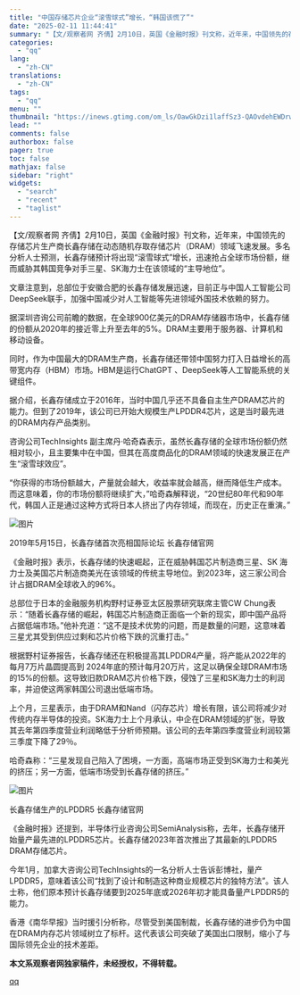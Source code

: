 ```yaml
---
title: "中国存储芯片企业“滚雪球式”增长，“韩国该慌了”"
date: "2025-02-11 11:44:41"
summary: "【文/观察者网 齐倩】2月10日，英国《金融时报》刊文称，近年来，中国领先的存储芯片生产商长鑫存储..."
categories:
  - "qq"
lang:
  - "zh-CN"
translations:
  - "zh-CN"
tags:
  - "qq"
menu: ""
thumbnail: "https://inews.gtimg.com/om_ls/OawGkDzi1laffSz3-QAOvdehEWDrwhCHgGcb2KU6BN0ioAA_640360/0"
lead: ""
comments: false
authorbox: false
pager: true
toc: false
mathjax: false
sidebar: "right"
widgets:
  - "search"
  - "recent"
  - "taglist"
---
```


【文/观察者网 齐倩】2月10日，英国《金融时报》刊文称，近年来，中国领先的存储芯片生产商长鑫存储在动态随机存取存储芯片（DRAM）领域飞速发展。多名分析人士预测，长鑫存储预计将出现“滚雪球式”增长，迅速抢占全球市场份额，继而威胁其韩国竞争对手三星、SK海力士在该领域的“主导地位”。

文章注意到，总部位于安徽合肥的长鑫存储发展迅速，目前正与中国人工智能公司DeepSeek联手，加强中国减少对人工智能等先进领域外国技术依赖的努力。

据深圳咨询公司前瞻的数据，在全球900亿美元的DRAM存储器市场中，长鑫存储的份额从2020年的接近零上升至去年的5%。DRAM主要用于服务器、计算机和移动设备。

同时，作为中国最大的DRAM生产商，长鑫存储还带领中国努力打入日益增长的高带宽内存（HBM）市场。HBM是运行ChatGPT 、DeepSeek等人工智能系统的关键组件。

据介绍，长鑫存储成立于2016年，当时中国几乎还不具备自主生产DRAM芯片的能力。但到了2019年，该公司已开始大规模生产LPDDR4芯片，这是当时最先进的DRAM内存产品类别。

咨询公司TechInsights 副主席丹·哈奇森表示，虽然长鑫存储的全球市场份额仍然相对较小，且主要集中在中国，但其在高度商品化的DRAM领域的快速发展正在产生“滚雪球效应”。

“你获得的市场份额越大，产量就会越大，收益率就会越高，继而降低生产成本。而这意味着，你的市场份额将继续扩大，”哈奇森解释说，“20世纪80年代和90年代，韩国人正是通过这种方式将日本人挤出了内存领域，而现在，历史正在重演。”

![图片](https://inews.gtimg.com/om_bt/O0kAHdVMsKTwPlNxpWs0C3nz31EyWTQCOg36IpvU-tTnEAA/641)

2019年5月15日，长鑫存储首次亮相国际论坛 长鑫存储官网

《金融时报》表示，长鑫存储的快速崛起，正在威胁韩国芯片制造商三星、SK 海力士及美国芯片制造商美光在该领域的传统主导地位。到2023年，这三家公司合计占据DRAM全球收入的96%。

总部位于日本的金融服务机构野村证券亚太区股票研究联席主管CW Chung表示：“随着长鑫存储的崛起，韩国芯片制造商正面临一个新的现实，即中国产品将占据低端市场。”他补充道：“这不是技术优势的问题，而是数量的问题，这意味着三星尤其受到供应过剩和芯片价格下跌的沉重打击。”

根据野村证券报告，长鑫存储还在积极提高其LPDDR4产量，将产能从2022年的每月7万片晶圆提高到 2024年底的预计每月20万片，这足以确保全球DRAM市场的15%的份额。这导致旧款DRAM芯片价格下跌，侵蚀了三星和SK海力士的利润率，并迫使这两家韩国公司退出低端市场。

上个月，三星表示，由于DRAM和Nand（闪存芯片）增长有限，该公司将减少对传统内存半导体的投资。SK海力士上个月承认，中企在DRAM领域的扩张，导致其去年第四季度营业利润略低于分析师预期。该公司的去年第四季度营业利润较第三季度下降了29％。

哈奇森称：“三星发现自己陷入了困境，一方面，高端市场正受到SK海力士和美光的挤压；另一方面，低端市场受到长鑫存储的挤压。”

![图片](https://inews.gtimg.com/om_bt/OhUD6NxEsWViNDq87lMVb8VuKeoGRzIMGfXx5pkBsYEe8AA/641)

长鑫存储生产的LPDDR5 长鑫存储官网

《金融时报》还提到，半导体行业咨询公司SemiAnalysis称，去年，长鑫存储开始量产最先进的LPDDR5芯片。长鑫存储2023年首次推出了其最新的LPDDR5 DRAM存储芯片。

今年1月，加拿大咨询公司TechInsights的一名分析人士告诉彭博社，量产LPDDR5，意味着该公司“找到了设计和制造这种商业规模芯片的独特方法”。该人士称，他们原本预计长鑫存储要到2025年底或2026年初才能具备量产LPDDR5的能力。

香港《南华早报》当时援引分析称，尽管受到美国制裁，长鑫存储的进步仍为中国在DRAM内存芯片领域树立了标杆。这代表该公司突破了美国出口限制，缩小了与国际领先企业的技术差距。

**本文系观察者网独家稿件，未经授权，不得转载。**

[qq](https://new.qq.com/rain/a/20250211A03LWG00)
